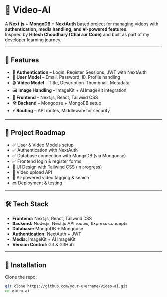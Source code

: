 # 🎥 Video-AI

A **Next.js + MongoDB + NextAuth** based project for managing videos with **authentication, media handling, and AI-powered features**.  
Inspired by **Hitesh Choudhary (Chai aur Code)** and built as part of my developer learning journey.

---

## 🚀 Features

- 🔑 **Authentication** – Login, Register, Sessions, JWT with NextAuth  
- 👤 **User Model** – Email, Password, ID, Profile handling  
- 🎬 **Video Model** – Title, Description, Thumbnail, Metadata  
- 🖼️ **Image Handling** – ImageKit + AI ImageKit integration  
- 🎨 **Frontend** – Next.js, React, Tailwind CSS  
- 🛠️ **Backend** – Mongoose + MongoDB setup  
- ⚡ **Routing** – API routes, Middleware for security  

---

## 📌 Project Roadmap

- ✅ User & Video Models setup  
- ✅ Authentication with NextAuth  
- ✅ Database connection with MongoDB (via Mongoose)  
- ✅ Frontend login & register forms  
- 🔄 UI Design with Tailwind CSS (in progress)  
- 🔄 Video upload API  
- 🔄 AI-powered video tagging & search  
- 🔜 Deployment & testing  

---

## 🛠️ Tech Stack

- **Frontend:** Next.js, React, Tailwind CSS  
- **Backend:** Node.js, Next.js API routes, Express concepts  
- **Database:** MongoDB + Mongoose  
- **Authentication:** NextAuth + JWT  
- **Media:** ImageKit + AI ImageKit  
- **Version Control:** Git & GitHub  

---

## 📖 Installation

Clone the repo:  
```bash
git clone https://github.com/your-username/video-ai.git
cd video-ai
